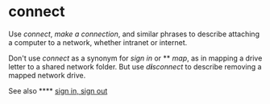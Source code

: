 # connect

Use *connect*, *make a connection*, and similar phrases to describe attaching a computer to a network, whether intranet or internet.

Don't use *connect* as a synonym for *sign in* or ** *map*, as in mapping a drive letter to a shared network folder. But use *d**i**sconnect* to describe removing a mapped network drive.

See also **** [sign in, sign out](/style-guide/a-z-word-list-term-collections/s/sign-in-sign-out)
